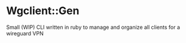 # Wgclient::Gen

Small (WIP) CLI written in ruby to manage and organize all clients for a wireguard VPN